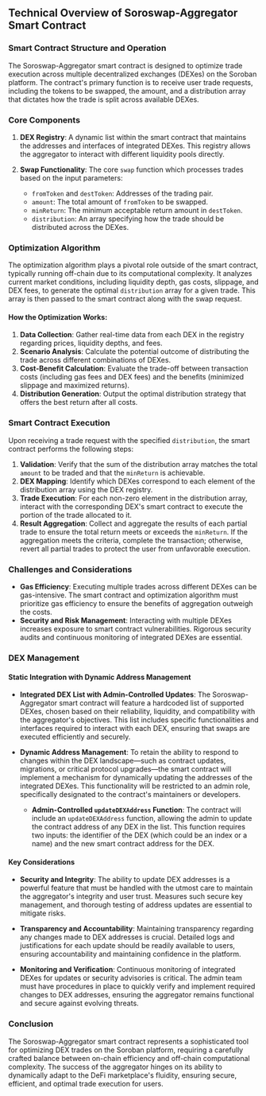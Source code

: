 ## Technical Overview of Soroswap-Aggregator Smart Contract

### Smart Contract Structure and Operation

The Soroswap-Aggregator smart contract is designed to optimize trade execution across multiple decentralized exchanges (DEXes) on the Soroban platform. The contract's primary function is to receive user trade requests, including the tokens to be swapped, the amount, and a distribution array that dictates how the trade is split across available DEXes. 

### Core Components

1. **DEX Registry**: A dynamic list within the smart contract that maintains the addresses and interfaces of integrated DEXes. This registry allows the aggregator to interact with different liquidity pools directly.

2. **Swap Functionality**: The core `swap` function which processes trades based on the input parameters:
    - `fromToken` and `destToken`: Addresses of the trading pair.
    - `amount`: The total amount of `fromToken` to be swapped.
    - `minReturn`: The minimum acceptable return amount in `destToken`.
    - `distribution`: An array specifying how the trade should be distributed across the DEXes.

### Optimization Algorithm

The optimization algorithm plays a pivotal role outside of the smart contract, typically running off-chain due to its computational complexity. It analyzes current market conditions, including liquidity depth, gas costs, slippage, and DEX fees, to generate the optimal `distribution` array for a given trade. This array is then passed to the smart contract along with the swap request.

#### How the Optimization Works:

1. **Data Collection**: Gather real-time data from each DEX in the registry regarding prices, liquidity depths, and fees.
2. **Scenario Analysis**: Calculate the potential outcome of distributing the trade across different combinations of DEXes.
3. **Cost-Benefit Calculation**: Evaluate the trade-off between transaction costs (including gas fees and DEX fees) and the benefits (minimized slippage and maximized returns).
4. **Distribution Generation**: Output the optimal distribution strategy that offers the best return after all costs.

### Smart Contract Execution

Upon receiving a trade request with the specified `distribution`, the smart contract performs the following steps:

1. **Validation**: Verify that the sum of the distribution array matches the total `amount` to be traded and that the `minReturn` is achievable.
2. **DEX Mapping**: Identify which DEXes correspond to each element of the distribution array using the DEX registry.
3. **Trade Execution**: For each non-zero element in the distribution array, interact with the corresponding DEX's smart contract to execute the portion of the trade allocated to it.
4. **Result Aggregation**: Collect and aggregate the results of each partial trade to ensure the total return meets or exceeds the `minReturn`. If the aggregation meets the criteria, complete the transaction; otherwise, revert all partial trades to protect the user from unfavorable execution.

### Challenges and Considerations

- **Gas Efficiency**: Executing multiple trades across different DEXes can be gas-intensive. The smart contract and optimization algorithm must prioritize gas efficiency to ensure the benefits of aggregation outweigh the costs.
- **Security and Risk Management**: Interacting with multiple DEXes increases exposure to smart contract vulnerabilities. Rigorous security audits and continuous monitoring of integrated DEXes are essential.

### DEX Management

#### Static Integration with Dynamic Address Management

- **Integrated DEX List with Admin-Controlled Updates**: The Soroswap-Aggregator smart contract will feature a hardcoded list of supported DEXes, chosen based on their reliability, liquidity, and compatibility with the aggregator's objectives. This list includes specific functionalities and interfaces required to interact with each DEX, ensuring that swaps are executed efficiently and securely.

- **Dynamic Address Management**: To retain the ability to respond to changes within the DEX landscape—such as contract updates, migrations, or critical protocol upgrades—the smart contract will implement a mechanism for dynamically updating the addresses of the integrated DEXes. This functionality will be restricted to an admin role, specifically designated to the contract's maintainers or developers.

    - **Admin-Controlled `updateDEXAddress` Function**: The contract will include an `updateDEXAddress` function, allowing the admin to update the contract address of any DEX in the list. This function requires two inputs: the identifier of the DEX (which could be an index or a name) and the new smart contract address for the DEX.

#### Key Considerations

- **Security and Integrity**: The ability to update DEX addresses is a powerful feature that must be handled with the utmost care to maintain the aggregator's integrity and user trust. Measures such secure key management, and thorough testing of address updates are essential to mitigate risks.

- **Transparency and Accountability**: Maintaining transparency regarding any changes made to DEX addresses is crucial. Detailed logs and justifications for each update should be readily available to users, ensuring accountability and maintaining confidence in the platform.

- **Monitoring and Verification**: Continuous monitoring of integrated DEXes for updates or security advisories is critical. The admin team must have procedures in place to quickly verify and implement required changes to DEX addresses, ensuring the aggregator remains functional and secure against evolving threats.

### Conclusion

The Soroswap-Aggregator smart contract represents a sophisticated tool for optimizing DEX trades on the Soroban platform, requiring a carefully crafted balance between on-chain efficiency and off-chain computational complexity. The success of the aggregator hinges on its ability to dynamically adapt to the DeFi marketplace's fluidity, ensuring secure, efficient, and optimal trade execution for users.